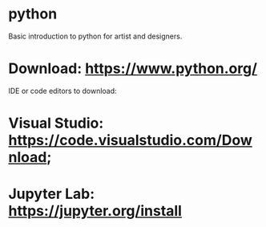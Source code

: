 # python
Basic introduction to python for artist and designers.
# Download: https://www.python.org/

IDE or code editors to download:
# Visual Studio: https://code.visualstudio.com/Download;
# Jupyter Lab: https://jupyter.org/install
